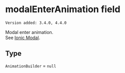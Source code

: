 # modalEnterAnimation field

`Version added: 3.4.0, 4.4.0`

Modal enter animation.  
See [Ionic Modal](https://ionicframework.com/docs/api/modal).

## Type

`AnimationBuilder` = `null`
